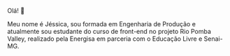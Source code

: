 Olá! 👋

Meu nome é Jéssica, sou formada em Engenharia de Produção e atualmente sou estudante do curso de front-end no projeto Rio Pomba Valley, realizado pela Energisa em parceria com o Educação Livre e Senai-MG.

